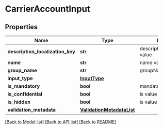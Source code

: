 # CarrierAccountInput

## Properties
Name | Type | Description | Notes
------------ | ------------- | ------------- | -------------
**description_localization_key** | **str** | descriptionLocalizationKey value . | [optional] 
**name** | **str** | name value . | [optional] 
**group_name** | **str** | groupName value . | [optional] 
**input_type** | [**InputType**](InputType.md) |  | [optional] 
**is_mandatory** | **bool** | mandatory or not  value . | [optional] 
**is_confidential** | **bool** | is value is Confidential . | [optional] 
**is_hidden** | **bool** | is value is hidden . | [optional] 
**validation_metadata** | [**ValidationMetadataList**](ValidationMetadataList.md) |  | [optional] 

[[Back to Model list]](../README.md#documentation-for-models) [[Back to API list]](../README.md#documentation-for-api-endpoints) [[Back to README]](../README.md)

